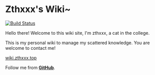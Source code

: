 # Zthxxx's Wiki~

[![Build Status](https://api.travis-ci.org/zthxxx/Wiki-site.png?branch=writing)](https://travis-ci.org/zthxxx/Wiki-site)

Hello there! Welcome to this wiki site, I'm zthxxx, a cat in the college.

This is my personal wiki to manage my scattered knowledge. You are welcome to contact me!

[wiki.zthxxx.top](http://blog.zthxxx.top)

Follow me from [**GitHub**](https://github.com/zthxxx).